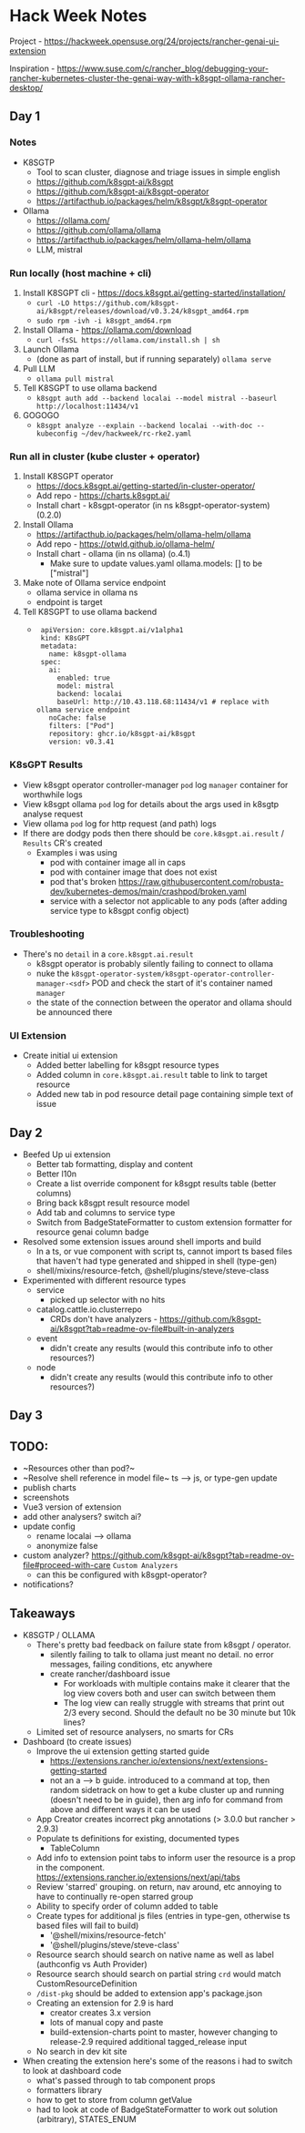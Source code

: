 # Hack Week Notes

Project - https://hackweek.opensuse.org/24/projects/rancher-genai-ui-extension

Inspiration - https://www.suse.com/c/rancher_blog/debugging-your-rancher-kubernetes-cluster-the-genai-way-with-k8sgpt-ollama-rancher-desktop/


## Day 1

### Notes

- K8SGTP
  - Tool to scan cluster, diagnose and triage issues in simple english
  - https://github.com/k8sgpt-ai/k8sgpt
  - https://github.com/k8sgpt-ai/k8sgpt-operator
  - https://artifacthub.io/packages/helm/k8sgpt/k8sgpt-operator
- Ollama
  - https://ollama.com/
  - https://github.com/ollama/ollama
  - https://artifacthub.io/packages/helm/ollama-helm/ollama
  - LLM, mistral

### Run locally (host machine + cli)

1. Install K8SGPT cli - https://docs.k8sgpt.ai/getting-started/installation/
   - `curl -LO https://github.com/k8sgpt-ai/k8sgpt/releases/download/v0.3.24/k8sgpt_amd64.rpm`
   - `sudo rpm -ivh -i k8sgpt_amd64.rpm`
2. Install Ollama - https://ollama.com/download
   - `curl -fsSL https://ollama.com/install.sh | sh`
3. Launch Ollama
   - (done as part of install, but if running separately) `ollama serve`
4. Pull LLM
   - `ollama pull mistral`
5. Tell K8SGPT to use ollama backend
   - `k8sgpt auth add --backend localai --model mistral --baseurl http://localhost:11434/v1`
6. GOGOGO
   - `k8sgpt analyze --explain --backend localai --with-doc --kubeconfig ~/dev/hackweek/rc-rke2.yaml`

### Run all in cluster (kube cluster + operator)

1. Install K8SGPT operator
   - https://docs.k8sgpt.ai/getting-started/in-cluster-operator/
   - Add repo - https://charts.k8sgpt.ai/
   - Install chart - k8sgpt-operator (in ns k8sgpt-operator-system) (0.2.0)
2. Install Ollama
   - https://artifacthub.io/packages/helm/ollama-helm/ollama
   - Add repo - https://otwld.github.io/ollama-helm/
   - Install chart - ollama (in ns ollama) (o.4.1)
      - Make sure to update values.yaml ollama.models: [] to be ["mistral"]
3. Make note of Ollama service endpoint
   - ollama service in ollama ns
   - endpoint is target
4. Tell K8SGPT to use ollama backend
   - ```
      apiVersion: core.k8sgpt.ai/v1alpha1
      kind: K8sGPT
      metadata:
        name: k8sgpt-ollama
      spec:
        ai:
          enabled: true
          model: mistral
          backend: localai
          baseUrl: http://10.43.118.68:11434/v1 # replace with ollama service endpoint
        noCache: false
        filters: ["Pod"]
        repository: ghcr.io/k8sgpt-ai/k8sgpt
        version: v0.3.41
     ```

### K8sGPT Results
- View k8sgpt operator controller-manager `pod` log `manager` container for worthwhile logs
- View k8sgpt ollama `pod` log for details about the args used in k8sgtp analyse request
- View ollama `pod` log for http request (and path) logs
- If there are dodgy pods then there should be `core.k8sgpt.ai.result` / `Results` CR's created
  - Examples i was using
    - pod with container image all in caps
    - pod with container image that does not exist
    - pod that's broken https://raw.githubusercontent.com/robusta-dev/kubernetes-demos/main/crashpod/broken.yaml
    - service with a selector not applicable to any pods (after adding service type to k8sgpt config object)

### Troubleshooting

- There's no `detail` in a `core.k8sgpt.ai.result`
  - k8sgpt operator is probably silently failing to connect to ollama
  - nuke the `k8sgpt-operator-system/k8sgpt-operator-controller-manager-<sdf>` POD and check the start of it's container named `manager` 
  - the state of the connection between the operator and ollama should be announced there 

### UI Extension

- Create initial ui extension
  - Added better labelling for k8sgpt resource types
  - Added column in `core.k8sgpt.ai.result` table to link to target resource
  - Added new tab in pod resource detail page containing simple text of issue

## Day 2
- Beefed Up ui extension
  - Better tab formatting, display and content
  - Better l10n
  - Create a list override component for k8sgpt results table (better columns)
  - Bring back k8sgpt result resource model
  - Add tab and columns to service type
  - Switch from BadgeStateFormatter to custom extension formatter for resource genai column badge
- Resolved some extension issues around shell imports and build
  - In a ts, or vue component with script ts, cannot import ts based files that haven't had type generated and shipped in shell (type-gen)
  - shell/mixins/resource-fetch, @shell/plugins/steve/steve-class
- Experimented with different resource types
  - service
    - picked up selector with no hits
  - catalog.cattle.io.clusterrepo
    - CRDs don't have analyzers - https://github.com/k8sgpt-ai/k8sgpt?tab=readme-ov-file#built-in-analyzers
  - event
    - didn't create any results (would this contribute info to other resources?)
  - node
    - didn't create any results (would this contribute info to other resources?)

## Day 3



## TODO:
- ~Resources other than pod?~
- ~Resolve shell reference in model file~ ts --> js, or type-gen update
- publish charts
- screenshots
- Vue3 version of extension
- add other analysers? switch ai?
- update config
  - rename localai --> ollama
  - anonymize false
- custom analyzer? https://github.com/k8sgpt-ai/k8sgpt?tab=readme-ov-file#proceed-with-care  `Custom Analyzers`
  - can this be configured with k8sgpt-operator?
- notifications?  


## Takeaways
- K8SGTP / OLLAMA
  - There's pretty bad feedback on failure state from k8sgpt / operator.
    - silently failing to talk to ollama just meant no detail. no error messages, failing conditions, etc anywhere
    - create rancher/dashboard issue
      - For workloads with multiple contains make it clearer that the log view covers both and user can switch between them 
      - The log view can really struggle with streams that print out 2/3 every second. Should the default no be 30 minute but 10k lines?
  - Limited set of resource analysers, no smarts for CRs
- Dashboard (to create issues)  
  - Improve the ui extension getting started guide
    - https://extensions.rancher.io/extensions/next/extensions-getting-started
    - not an a --> b guide. introduced to a command at top, then random sidetrack on how to get a kube cluster up and running (doesn't need to be in guide), then arg info for command from above and different ways it can be used
  - App Creator creates incorrect pkg annotations (> 3.0.0 but rancher > 2.9.3)
  - Populate ts definitions for existing, documented types
    - TableColumn
  - Add info to extension point tabs to inform user the resource is a prop in the component. https://extensions.rancher.io/extensions/next/api/tabs
  - Review 'starred' grouping. on return, nav around, etc annoying to have to continually re-open starred group
  - Ability to specify order of column added to table
  - Create types for additional js files (entries in type-gen, otherwise ts based files will fail to build)
    - '@shell/mixins/resource-fetch'
    - '@shell/plugins/steve/steve-class'
  - Resource search should search on native name as well as label (authconfig vs Auth Provider)
  - Resource search should search on partial string `crd` would match CustomResourceDefinition
  - `/dist-pkg` should be added to extension app's package.json 
  - Creating an extension for 2.9 is hard
    - creator creates 3.x version
    - lots of manual copy and paste
    - build-extension-charts point to master, however changing to release-2.9 required additional tagged_release input
  - No search in dev kit site
- When creating the extension here's some of the reasons i had to switch to look at dashboard code
  - what's passed through to tab component props
  - formatters library
  - how to get to store from column getValue
  - had to look at code of BadgeStateFormatter to work out solution (arbitrary), STATES_ENUM
